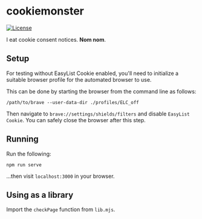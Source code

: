 # cookiemonster

[![License](https://img.shields.io/badge/License-MPL--2.0-blue)](LICENSE)

I eat cookie consent notices. **Nom nom**.

## Setup

For testing without EasyList Cookie enabled, you'll need to initialize a suitable browser profile for the automated browser to use.

This can be done by starting the browser from the command line as follows:

```
/path/to/brave --user-data-dir ./profiles/ELC_off
```

Then navigate to `brave://settings/shields/filters` and disable `EasyList Cookie`.
You can safely close the browser after this step.

## Running

Run the following:

```
npm run serve
```

...then visit `localhost:3000` in your browser.

## Using as a library

Import the `checkPage` function from `lib.mjs`.
